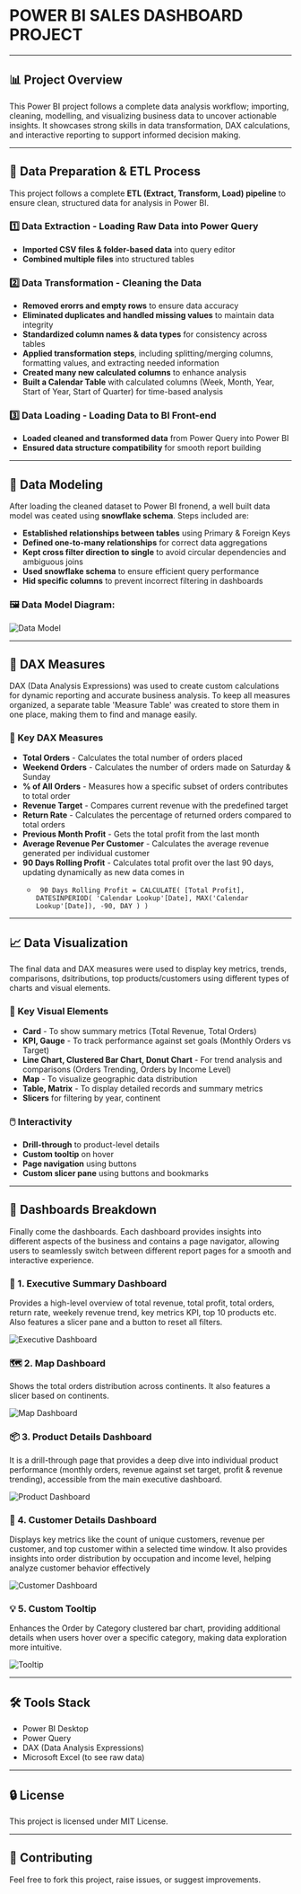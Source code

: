# POWER BI SALES DASHBOARD PROJECT

---

## 📊 Project Overview
This Power BI project follows a complete data analysis workflow; importing, cleaning, modelling, and visualizing business data to uncover actionable insights. It showcases strong skills in data transformation, DAX calculations, and interactive reporting to support informed decision making.

---

## 🔄 Data Preparation & ETL Process
This project follows a complete **ETL (Extract, Transform, Load) pipeline** to ensure clean, structured data for analysis in Power BI.

### 1️⃣ Data Extraction - Loading Raw Data into Power Query
- **Imported CSV files & folder-based data** into query editor
- **Combined multiple files** into structured tables

### 2️⃣ Data Transformation - Cleaning the Data
- **Removed erorrs and empty rows** to ensure data accuracy
- **Eliminated duplicates and handled missing values** to maintain data integrity
- **Standardized column names & data types** for consistency across tables
- **Applied transformation steps**, including splitting/merging columns, formatting values, and extracting needed information
- **Created many new calculated columns** to enhance analysis
-  **Built a Calendar Table** with calculated columns (Week, Month, Year, Start of Year, Start of Quarter) for time-based analysis

### 3️⃣ Data Loading - Loading Data to BI Front-end
- **Loaded cleaned and transformed data** from Power Query into Power BI
- **Ensured data structure compatibility** for smooth report building

---

## 🧩 Data Modeling
After loading the cleaned dataset to Power BI fronend, a well built data model was ceated using **snowflake schema**. Steps included are:

- **Established relationships between tables** using Primary & Foreign Keys
- **Defined one-to-many relationships** for correct data aggregations
- **Kept cross filter direction to single** to avoid circular dependencies and ambiguous joins
- **Used snowflake schema** to ensure efficient query performance
- **Hid specific columns** to prevent incorrect filtering in dashboards

### 🖼️ Data Model Diagram:
![Data Model](screenshots/data-model.png)

---

## 🧠 DAX Measures
DAX (Data Analysis Expressions) was used to create custom calculations for dynamic reporting and accurate business analysis. To keep all measures organized, a separate table  'Measure Table' was created to store them in one place, making them to find and manage easily.

### 🔢 Key DAX Measures
- **Total Orders** - Calculates the total number of orders placed
- **Weekend Orders** - Calculates the number of orders made on Saturday & Sunday
- **% of All Orders** - Measures how a specific subset of orders contributes to total order
- **Revenue Target** - Compares current revenue with the predefined target
- **Return Rate** - Calculates the percentage of returned orders compared to total orders
- **Previous Month Profit** - Gets the total profit from the last month
- **Average Revenue Per Customer** - Calculates the average revenue generated per individual customer
- **90 Days Rolling Profit** - Calculates total profit over the last 90 days, updating dynamically as new data comes in
  - <pre><code> 90 Days Rolling Profit = CALCULATE( [Total Profit], DATESINPERIOD( 'Calendar Lookup'[Date], MAX('Calendar Lookup'[Date]), -90, DAY ) ) </code></pre>
  
---

## 📈 Data Visualization
The final data and DAX measures were used to display key metrics, trends, comparisons, dsitributions, top products/customers using different types of charts and visual elements.

### 🎨 Key Visual Elements
- **Card** - To show summary metrics (Total Revenue, Total Orders)
- **KPI, Gauge** - To track performance against set goals (Monthly Orders vs Target)
- **Line Chart, Clustered Bar Chart, Donut Chart** - For trend analysis and comparisons (Orders Trending, Orders by Income Level)
- **Map** - To visualize geographic data distribution
- **Table, Matrix** - To display detailed records and summary metrics
- **Slicers** for filtering by year, continent

### 🖱️ Interactivity
- **Drill-through** to product-level details
- **Custom tooltip** on hover
- **Page navigation** using buttons
- **Custom slicer pane** using buttons and bookmarks

---

## 🧾 Dashboards Breakdown
Finally come the dashboards. Each dashboard provides insights into different aspects of the business and contains a page navigator, allowing users to seamlessly switch between different report pages for a smooth and interactive experience.

### 📌 1. Executive Summary Dashboard
Provides a high-level overview of total revenue, total profit, total orders, return rate, weekely revenue trend, key metrics KPI, top 10 products etc. Also features a slicer pane and a button to reset all filters.

![Executive Dashboard](screenshots/01-exec-dashboard.jpg)

### 🗺️ 2. Map Dashboard
Shows the total orders distribution across continents. It also features a slicer based on continents.

![Map Dashboard](screenshots/02-map-dashboard.jpg)

### 📦 3. Product Details Dashboard
It is a drill-through page that provides a deep dive into individual product performance (monthly orders, revenue against set target, profit & revenue trending), accessible from the main executive dashboard.

![Product Dashboard](screenshots/03-product-details-dashboard.jpg)

### 👤 4. Customer Details Dashboard
Displays key metrics like the count of unique customers, revenue per customer, and top customer within a selected time window. It also provides insights into order distribution by occupation and income level, helping analyze customer behavior effectively

![Customer Dashboard](screenshots/04-customer-details-dashboard.jpg)

### 💡 5. Custom Tooltip
Enhances the Order by Category clustered bar chart, providing additional details when users hover over a specific category, making data exploration more intuitive.

![Tooltip](screenshots/05-custom-tooltip.jpg)

---

## 🛠️ Tools Stack
- Power BI Desktop
- Power Query
- DAX (Data Analysis Expressions)
- Microsoft Excel (to see raw data)

---

## 🔒 License
This project is licensed under MIT License.

---

## 🤝 Contributing
Feel free to fork this project, raise issues, or suggest improvements.
